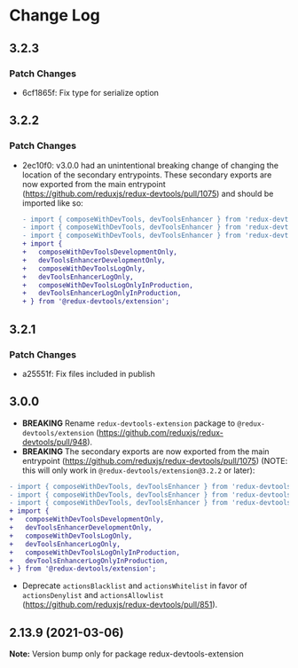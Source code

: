 # Change Log

## 3.2.3

### Patch Changes

- 6cf1865f: Fix type for serialize option

## 3.2.2

### Patch Changes

- 2ec10f0: v3.0.0 had an unintentional breaking change of changing the location of the secondary entrypoints. These secondary exports are now exported from the main entrypoint (https://github.com/reduxjs/redux-devtools/pull/1075) and should be imported like so:

  ```diff
  - import { composeWithDevTools, devToolsEnhancer } from 'redux-devtools-extension/developmentOnly';
  - import { composeWithDevTools, devToolsEnhancer } from 'redux-devtools-extension/logOnly';
  - import { composeWithDevTools, devToolsEnhancer } from 'redux-devtools-extension/logOnlyInProduction';
  + import {
  +   composeWithDevToolsDevelopmentOnly,
  +   devToolsEnhancerDevelopmentOnly,
  +   composeWithDevToolsLogOnly,
  +   devToolsEnhancerLogOnly,
  +   composeWithDevToolsLogOnlyInProduction,
  +   devToolsEnhancerLogOnlyInProduction,
  + } from '@redux-devtools/extension';
  ```

## 3.2.1

### Patch Changes

- a25551f: Fix files included in publish

## 3.0.0

- **BREAKING** Rename `redux-devtools-extension` package to `@redux-devtools/extension` (https://github.com/reduxjs/redux-devtools/pull/948).
- **BREAKING** The secondary exports are now exported from the main entrypoint (https://github.com/reduxjs/redux-devtools/pull/1075) (NOTE: this will only work in `@redux-devtools/extension@3.2.2` or later):

```diff
- import { composeWithDevTools, devToolsEnhancer } from 'redux-devtools-extension/developmentOnly';
- import { composeWithDevTools, devToolsEnhancer } from 'redux-devtools-extension/logOnly';
- import { composeWithDevTools, devToolsEnhancer } from 'redux-devtools-extension/logOnlyInProduction';
+ import {
+   composeWithDevToolsDevelopmentOnly,
+   devToolsEnhancerDevelopmentOnly,
+   composeWithDevToolsLogOnly,
+   devToolsEnhancerLogOnly,
+   composeWithDevToolsLogOnlyInProduction,
+   devToolsEnhancerLogOnlyInProduction,
+ } from '@redux-devtools/extension';
```

- Deprecate `actionsBlacklist` and `actionsWhitelist` in favor of `actionsDenylist` and `actionsAllowlist` (https://github.com/reduxjs/redux-devtools/pull/851).

## 2.13.9 (2021-03-06)

**Note:** Version bump only for package redux-devtools-extension
